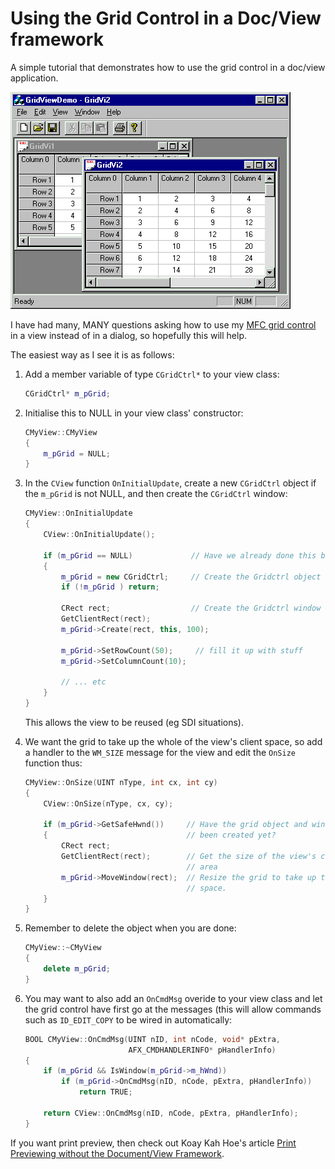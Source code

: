 # Using the Grid Control in a Doc/View framework

A simple tutorial that demonstrates how to use the grid control in a doc/view application.

![gridctrl example image](https://raw.githubusercontent.com/ChrisMaunder/grid_in_view/master/docs/assets/grid_in_view.gif) 

I have had many, MANY questions asking how to use my [MFC grid control](https://github.com/ChrisMaunder/MFC-GridCtrl) in a view instead of in a dialog, so hopefully this will help. 

The easiest way as I see it is as follows: 

1. Add a member variable of type `CGridCtrl*` to your view class: 

    ```cpp
    CGridCtrl* m_pGrid;
    ```
2. Initialise this to NULL in your view class' constructor: 

    ```cpp
    CMyView::CMyView
    {
        m_pGrid = NULL;
    }
    ```
3. In the `CView` function `OnInitialUpdate`, create a new `CGridCtrl` object if the `m_pGrid` is not NULL, and then create the `CGridCtrl` window: 

    ```cpp
    CMyView::OnInitialUpdate
    {
        CView::OnInitialUpdate();
    
        if (m_pGrid == NULL)             // Have we already done this bit?
        {
            m_pGrid = new CGridCtrl;     // Create the Gridctrl object
            if (!m_pGrid ) return;
    
            CRect rect;                  // Create the Gridctrl window
            GetClientRect(rect);
            m_pGrid->Create(rect, this, 100);
    
            m_pGrid->SetRowCount(50);     // fill it up with stuff
            m_pGrid->SetColumnCount(10);
            
            // ... etc
        }
    }
    ```

    This allows the view to be reused (eg SDI situations).
4. We want the grid to take up the whole of the view's client space, so add a handler to the `WM_SIZE` message for the view and edit the `OnSize` function thus: 

    ```cpp
    CMyView::OnSize(UINT nType, int cx, int cy) 
    {
        CView::OnSize(nType, cx, cy);
        
        if (m_pGrid->GetSafeHwnd())     // Have the grid object and window 
        {                               // been created yet?
            CRect rect;
            GetClientRect(rect);        // Get the size of the view's client
                                        // area
            m_pGrid->MoveWindow(rect);  // Resize the grid to take up that 
                                        // space.
        }
    }
    ```
5. Remember to delete the object when you are done: 

    ```cpp
    CMyView::~CMyView
    {
        delete m_pGrid;
    }
    ```
6. You may want to also add an `OnCmdMsg` overide to your view class and let the grid control have first go at the messages (this will allow commands such as `ID_EDIT_COPY` to be wired in automatically: 

    ```cpp
    BOOL CMyView::OnCmdMsg(UINT nID, int nCode, void* pExtra, 
                           AFX_CMDHANDLERINFO* pHandlerInfo) 
    {
        if (m_pGrid && IsWindow(m_pGrid->m_hWnd))
            if (m_pGrid->OnCmdMsg(nID, nCode, pExtra, pHandlerInfo))
                return TRUE;
    
        return CView::OnCmdMsg(nID, nCode, pExtra, pHandlerInfo);
    }
    ```

If you want print preview, then check out Koay Kah Hoe's article [Print Previewing without the Document/View Framework](http://www.codeproject.com/printing/print_preview.asp).

